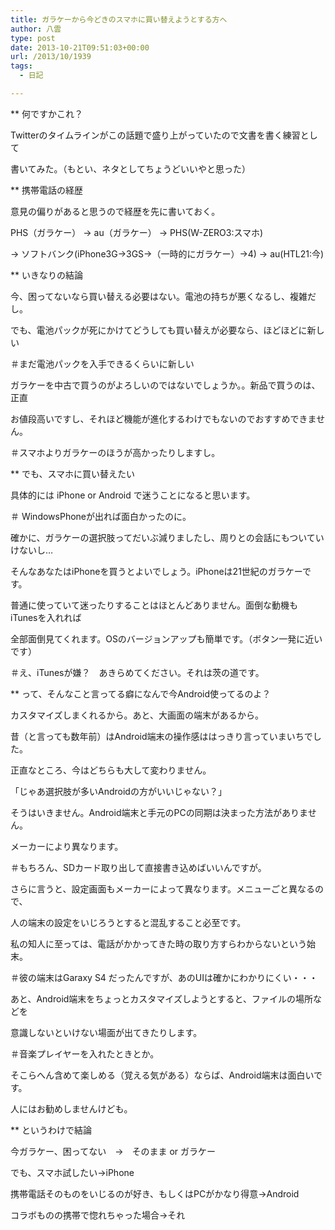 ```yaml
---
title: ガラケーから今どきのスマホに買い替えようとする方へ
author: 八雲
type: post
date: 2013-10-21T09:51:03+00:00
url: /2013/10/1939
tags:
  - 日記

---
```

** 何ですかこれ？
  
Twitterのタイムラインがこの話題で盛り上がっていたので文書を書く練習として
  
書いてみた。（もとい、ネタとしてちょうどいいやと思った）

** 携帯電話の経歴
  
意見の偏りがあると思うので経歴を先に書いておく。
  
PHS（ガラケー） -> au（ガラケー） -> PHS(W-ZERO3:スマホ)
  
-> ソフトバンク(iPhone3G->3GS->（一時的にガラケー）->4) -> au(HTL21:今)

** いきなりの結論
  
今、困ってないなら買い替える必要はない。電池の持ちが悪くなるし、複雑だし。
  
でも、電池パックが死にかけてどうしても買い替えが必要なら、ほどほどに新しい
  
＃まだ電池パックを入手できるくらいに新しい
  
ガラケーを中古で買うのがよろしいのではないでしょうか。。新品で買うのは、正直
  
お値段高いですし、それほど機能が進化するわけでもないのでおすすめできません。
  
＃スマホよりガラケーのほうが高かったりしますし。

** でも、スマホに買い替えたい
  
具体的には iPhone or Android で迷うことになると思います。
  
＃ WindowsPhoneが出れば面白かったのに。
  
確かに、ガラケーの選択肢ってだいぶ減りましたし、周りとの会話にもついていけないし…
  
そんなあなたはiPhoneを買うとよいでしょう。iPhoneは21世紀のガラケーです。
  
普通に使っていて迷ったりすることはほとんどありません。面倒な動機も iTunesを入れれば
  
全部面倒見てくれます。OSのバージョンアップも簡単です。（ボタン一発に近いです）
  
＃え、iTunesが嫌？　あきらめてください。それは茨の道です。

** って、そんなこと言ってる癖になんで今Android使ってるのよ？
  
カスタマイズしまくれるから。あと、大画面の端末があるから。
  
昔（と言っても数年前）はAndroid端末の操作感ははっきり言っていまいちでした。
  
正直なところ、今はどちらも大して変わりません。
  
「じゃあ選択肢が多いAndroidの方がいいじゃない？」

そうはいきません。Android端末と手元のPCの同期は決まった方法がありません。
  
メーカーにより異なります。
  
＃もちろん、SDカード取り出して直接書き込めばいいんですが。
  
さらに言うと、設定画面もメーカーによって異なります。メニューごと異なるので、
  
人の端末の設定をいじろうとすると混乱すること必至です。
  
私の知人に至っては、電話がかかってきた時の取り方すらわからないという始末。
  
＃彼の端末はGaraxy S4 だったんですが、あのUIは確かにわかりにくい・・・

あと、Android端末をちょっとカスタマイズしようとすると、ファイルの場所などを
  
意識しないといけない場面が出てきたりします。
  
＃音楽プレイヤーを入れたときとか。

そこらへん含めて楽しめる（覚える気がある）ならば、Android端末は面白いです。
  
人にはお勧めしませんけども。

** というわけで結論
  
今ガラケー、困ってない　→　そのまま or ガラケー
  
でも、スマホ試したい→iPhone
  
携帯電話そのものをいじるのが好き、もしくはPCがかなり得意→Android
  
コラボものの携帯で惚れちゃった場合→それ
